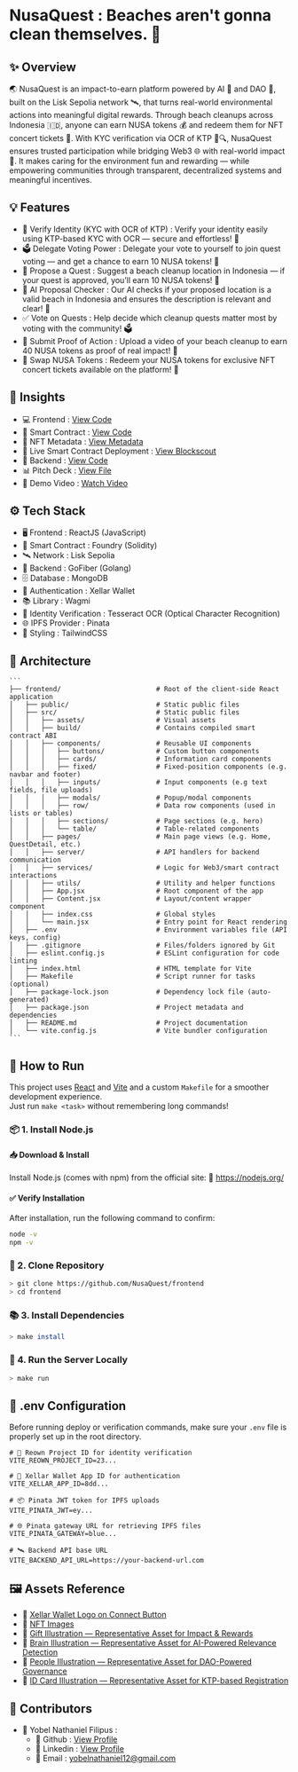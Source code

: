 # NusaQuest : Beaches aren't gonna clean themselves. 🚀

## ✨ Overview

🌏 NusaQuest is an impact-to-earn platform powered by AI 🤖 and DAO 🧠, built on the Lisk Sepolia network 🛰️, that turns real-world environmental actions into meaningful digital rewards. Through beach cleanups across Indonesia 🇮🇩, anyone can earn NUSA tokens 💰 and redeem them for NFT concert tickets 🎫. With KYC verification via OCR of KTP 🪪🔍, NusaQuest ensures trusted participation while bridging Web3 🌐 with real-world impact 🌱. It makes caring for the environment fun and rewarding — while empowering communities through transparent, decentralized systems and meaningful incentives.

## 💡 Features

- 🪪 Verify Identity (KYC with OCR of KTP) : Verify your identity easily using KTP-based KYC with OCR — secure and effortless! 🔐
- 🗳️ Delegate Voting Power : Delegate your vote to yourself to join quest voting — and get a chance to earn 10 NUSA tokens! 🎉
- 🧭 Propose a Quest : Suggest a beach cleanup location in Indonesia — if your quest is approved, you’ll earn 10 NUSA tokens! 📍
- 🤖 AI Proposal Checker : Our AI checks if your proposed location is a valid beach in Indonesia and ensures the description is relevant and clear! 🧠
- ✅ Vote on Quests : Help decide which cleanup quests matter most by voting with the community! 🗳️
- 📸 Submit Proof of Action : Upload a video of your beach cleanup to earn 40 NUSA tokens as proof of real impact! 🎥
- 🔁 Swap NUSA Tokens : Redeem your NUSA tokens for exclusive NFT concert tickets available on the platform! 🎫

## 🚀 Insights

- 💻 Frontend : [View Code](https://github.com/NusaQuest/frontend.git)
- 📜 Smart Contract : [View Code](https://github.com/NusaQuest/smart-contract.git)
- 🧬 NFT Metadata : [View Metadata](https://github.com/NusaQuest/nft-metadata.git)
- 🔗 Live Smart Contract Deployment : [View Blockscout]()
- 🔧 Backend : [View Code](https://github.com/NusaQuest/backend.git)
- 📊 Pitch Deck : [View File]()
- 🎥 Demo Video : [Watch Video]()

## ⚙️ Tech Stack

- 🖥️ Frontend : ReactJS (JavaScript)
- 📜 Smart Contract : Foundry (Solidity)
- 🛰️ Network : Lisk Sepolia
- 🔧 Backend : GoFiber (Golang)
- 🗄️ Database : MongoDB
- 🔐 Authentication : Xellar Wallet
- 📚 Library : Wagmi
- 🪪 Identity Verification : Tesseract OCR (Optical Character Recognition)
- 🌐 IPFS Provider : Pinata
- 🎨 Styling : TailwindCSS

## 🧩 Architecture

    ```
    ├── frontend/                        # Root of the client-side React application
    │   ├── public/                      # Static public files
    │   ├── src/                         # Static public files
    │   │   ├── assets/                  # Visual assets
    │   │   ├── build/                   # Contains compiled smart contract ABI
    │   │   ├── components/              # Reusable UI components
    │   │   │   ├── buttons/             # Custom button components
    │   │   │   ├── cards/               # Information card components
    │   │   │   ├── fixed/               # Fixed-position components (e.g. navbar and footer)
    │   │   │   ├── inputs/              # Input components (e.g text fields, file uploads)
    │   │   │   ├── modals/              # Popup/modal components
    │   │   │   ├── row/                 # Data row components (used in lists or tables)
    │   │   │   ├── sections/            # Page sections (e.g. hero)
    │   │   │   └── table/               # Table-related components
    │   │   ├── pages/                   # Main page views (e.g. Home, QuestDetail, etc.)
    │   │   ├── server/                  # API handlers for backend communication
    │   │   ├── services/                # Logic for Web3/smart contract interactions
    │   │   ├── utils/                   # Utility and helper functions
    │   │   ├── App.jsx                  # Root component of the app
    │   │   ├── Content.jsx              # Layout/content wrapper component
    │   │   ├── index.css                # Global styles
    │   │   └── main.jsx                 # Entry point for React rendering
    │   ├── .env                         # Environment variables file (API keys, config)
    │   ├── .gitignore                   # Files/folders ignored by Git
    │   ├── eslint.config.js             # ESLint configuration for code linting
    │   ├── index.html                   # HTML template for Vite
    │   ├── Makefile                     # Script runner for tasks (optional)
    │   ├── package-lock.json            # Dependency lock file (auto-generated)
    │   ├── package.json                 # Project metadata and dependencies
    │   ├── README.md                    # Project documentation
    │   └── vite.config.js               # Vite bundler configuration
    ```

## 🧭 How to Run

This project uses [React](https://react.dev/) and [Vite](https://vite.dev/guide/) and a custom `Makefile` for a smoother development experience.  
Just run `make <task>` without remembering long commands!

### 📦 1. Install Node.js

#### 📥 Download & Install

Install Node.js (comes with npm) from the official site:
🔗 https://nodejs.org/

#### ✅ Verify Installation

After installation, run the following command to confirm:

```bash
node -v
npm -v
```

### 📁 2. Clone Repository

```bash
> git clone https://github.com/NusaQuest/frontend
> cd frontend
```

### 📚 3. Install Dependencies

```bash
> make install
```

### 🧪 4. Run the Server Locally

```bash
> make run
```

## 🔐 .env Configuration

Before running deploy or verification commands, make sure your `.env` file is properly set up in the root directory.

```env
# 🧠 Reown Project ID for identity verification
VITE_REOWN_PROJECT_ID=23...

# 🔐 Xellar Wallet App ID for authentication
VITE_XELLAR_APP_ID=8dd...

# 📦 Pinata JWT token for IPFS uploads
VITE_PINATA_JWT=ey...

# 🌐 Pinata gateway URL for retrieving IPFS files
VITE_PINATA_GATEWAY=blue...

# 🛰️ Backend API base URL
VITE_BACKEND_API_URL=https://your-backend-url.com
```

## 🖼️ Assets Reference

- 📢 [Xellar Wallet Logo on Connect Button](https://play.google.com/store/apps/details?id=com.xellar.wallets&pli=1)
- 📢 [NFT Images](https://sora.chatgpt.com/explore)
- 📢 [Gift Illustration — Representative Asset for Impact & Rewards](https://www.flaticon.com/premium-sticker/gift-box_5784099?k=1751555820535&log-in=google)
- 📢 [Brain Illustration — Representative Asset for AI-Powered Relevance Detection](https://www.flaticon.com/free-sticker/brain_6639851?term=brain&page=1&position=4&origin=search&related_id=6639851)
- 📢 [People Illustration — Representative Asset for DAO-Powered Governance](https://www.flaticon.com/free-sticker/team_6639779?term=group&page=1&position=1&origin=search&related_id=6639779)
- 📢 [ID Card Illustration — Representative Asset for KTP-based Registration](https://www.flaticon.com/free-sticker/id-card_8140376?term=identity&page=1&position=11&origin=search&related_id=8140376)

## 🤝 Contributors

- 🧑 Yobel Nathaniel Filipus :
  - 🐙 Github : [View Profile](https://github.com/yebology)
  - 💼 Linkedin : [View Profile](https://linkedin.com/in/yobelnathanielfilipus)
  - 📧 Email : [yobelnathaniel12@gmail.com](mailto:yobelnathaniel12@gmail.com)
